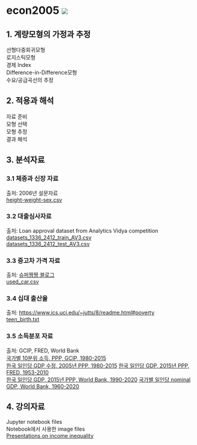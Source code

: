 # econ2005 <img src="https://img.shields.io/badge/서강경제-자료분석-lightgrey?labelColor=red&logo=github&">

## 1. 계량모형의 가정과 추정
선형다중회귀모형<br>
로지스틱모형<br>
경제 Index<br>
Difference-in-Difference모형<br>
수요/공급곡선의 추정

## 2. 적용과 해석
자료 준비<br>
모형 선택<br>
모형 추정<br>
결과 해석<br>

## 3. 분석자료

### 3.1 체중과 신장 자료
출처: 2006년 설문자료<br>
[height-weight-sex.csv](https://github.com/k5yi/econ2005/blob/master/datasets/height-weight-sex.csv)

### 3.2 대출심사자료
출처: Loan approval dataset from Analytics Vidya competition<br>
[datasets_1336_2412_train_AV3.csv](https://github.com/k5yi/econ2005/blob/master/datasets/datasets_1336_2412_train_AV3.csv) <br>
[datasets_1336_2412_test_AV3.csv](https://github.com/k5yi/econ2005/blob/master/datasets/datasets_1336_2412_test_AV3.csv)

### 3.3 중고차 가격 자료
출처: [슈퍼짱짱 블로그](https://blog.naver.com/leedk1110/220775742538)<br>
[used_car.csv](https://github.com/k5yi/econ2005/blob/master/datasets/used_car.csv)

### 3.4 십대 출산율
출처: https://www.ics.uci.edu/~jutts/8/readme.html#poverty <br> 
[teen_birth.txt](https://github.com/k5yi/econ2005/blob/master/datasets/teen_birth.txt)

### 3.5 소득분포 자료
출처: GCIP, FRED, World Bank <br> 
[국가별 10분위 소득, PPP, GCIP, 1980-2015](https://github.com/k5yi/econ2005/blob/master/datasets/GCIPrawdata.csv) <br> 
[한국 일인당 GDP 수정, 2005년 PPP, 1980-2015](https://github.com/k5yi/econ2005/blob/master/datasets/kor_adjusted_mean_income.pkl)
[한국 일인당 GDP, 2015년 PPP, FRED, 1953-2010](https://github.com/k5yi/econ2005/blob/master/datasets/PPP_GDP_KOR_FRED.csv) <br> 
[한국 일인당 GDP, 2015년 PPP, World Bank, 1990-2020](https://github.com/k5yi/econ2005/blob/master/datasets/PPP_GDP_KOR_WB.csv)
[국가별 일인당 nominal GDP, World Bank, 1960-2020](https://github.com/k5yi/econ2005/blob/master/datasets/Nominal_GDP_WB.csv)


## 4. 강의자료
Jupyter notebook files<br>
Notebook에서 사용한 image files<br>
[Presentations on income inequality](https://github.com/k5yi/econ2005/blob/master/income-inequality-presentations.md)
